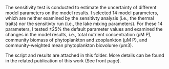 The sensitivity test is conducted to estimate the uncertainty of different model parameters on the model results. I selected 14 model parameters, which are neither examined by the sensitivty analysis (i.e., the thermal traits) nor the sensitivty run (i.e., the lake mixing parameters). 
For these 14 parameters, I tested ±25% the default parameter values and examined the changes in the model results, i.e., total nutrient concentration (μM P), community biomass of phytoplankton and zooplankton (μM P), and community-weighted mean phytoplankton biovolume (μm3).

The script and results are attached in this folder. More details can be found in the related publication of this work (See front page).
